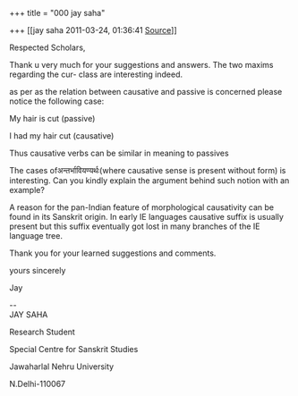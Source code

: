 +++
title = "000 jay saha"

+++
[[jay saha	2011-03-24, 01:36:41 [Source](https://groups.google.com/g/bvparishat/c/L_kwhKsNAvE)]]



Respected Scholars,

Thank u very much for your suggestions and answers. The two maxims regarding the cur- class are interesting indeed.

  

as per as the relation between causative and passive is concerned please notice the following case:

My hair is cut (passive)

I had my hair cut (causative)

Thus causative verbs can be similar in meaning to passives

  

The cases ofअन्तर्भावियण्यर्थः(where causative sense is present without form) is interesting. Can you kindly explain the argument behind such notion with an example?

  

A reason for the pan-Indian feature of morphological causativity can be found in its Sanskrit origin. In early IE languages causative suffix is usually present but this suffix eventually got lost in many branches of the IE language tree.

  

Thank you for your learned suggestions and comments.

  

yours sincerely

Jay   

  

  
--  
JAY SAHA

Research Student

Special Centre for Sanskrit Studies

Jawaharlal Nehru University

N.Delhi-110067  

  

  

